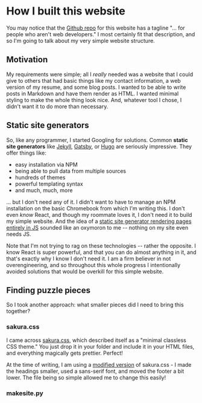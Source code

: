 # How I built this website
You may notice that the [Github repo](https://github.com/tuchandra/tuchandra.github.io) for this website has a tagline "... for people who aren't web developers." I most certainly fit that description, and so I'm going to talk about my very simple website structure.

## Motivation
My requirements were simple; all I *really* needed was a website that I could give to others that had basic things like my contact information, a web version of my resume, and some blog posts. I wanted to be able to write posts in Markdown and have them render as HTML. I wanted minimal styling to make the whole thing look nice. And, whatever tool I chose, I didn't want it to do more than necessary.

## Static site generators
So, like any programmer, I started Googling for solutions. Common **static site generators** like [Jekyll](https://jekyllrb.com/), [Gatsby](https://www.gatsbyjs.org/), or [Hugo](https://gohugo.io/) are seriously impressive. They offer things like:
 * easy installation via NPM
 * being able to pull data from multiple sources
 * hundreds of themes
 * powerful templating syntax
 * and much, much, more

... but I don't need any of it. I didn't want to have to manage an NPM installation on the basic Chromebook from which I'm writing this. I don't even *know* React, and though my roommate loves it, I don't need it to build my simple website. And the idea of a [static site generator rendering pages entirely in JS](https://old.reddit.com/r/programming/comments/adbu86/why_medium_is_no_longer_the_goto_platform_for/edfyuj4/?context=2) sounded like an oxymoron to me -- nothing on my site even needs JS.

Note that I'm not trying to rag on these technologies -- rather the opposite. I know React is super powerful, and that you can do almost anything in it, and that's exactly why I know I don't need it. I am a firm believer in not overengineering, and so throughout this whole progress I intentionally avoided solutions that would be overkill for this simple website.

## Finding puzzle pieces
So I took another approach: what smaller pieces did I need to bring this together?

### sakura.css
I came across [sakura.css](https://github.com/oxalorg/sakura), which described itself as a "minimal classless CSS theme." You just drop it in your folder and include it in your HTML files, and everything magically gets prettier. Perfect!

At the time of writing, I am using a [modified version](https://github.com/tuchandra/tuchandra.github.io/blob/master/static/sakura.css) of sakura.css - I made the headings smaller, used a sans-serif font, and moved the footer a bit lower. The file being so simple allowed me to change this easily!

### makesite.py


